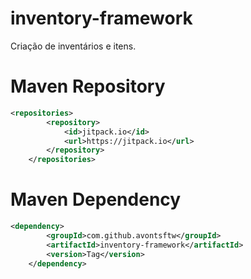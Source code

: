 # inventory-framework
Criação de inventários e itens.

# Maven Repository
```xml
<repositories>
		<repository>
		    <id>jitpack.io</id>
		    <url>https://jitpack.io</url>
		</repository>
	</repositories>
```

# Maven Dependency
```xml
<dependency>
	    <groupId>com.github.avontsftw</groupId>
	    <artifactId>inventory-framework</artifactId>
	    <version>Tag</version>
	</dependency>
```

